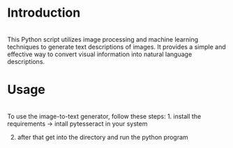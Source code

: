 
<h1>Introduction</h1>

<br>This Python script utilizes image processing and machine learning techniques to generate text descriptions of images. It provides a simple and effective way to convert visual information into natural language descriptions.</br>

<h1>Usage</h1>
<br> To use the image-to-text generator, follow these steps:
1. install the requirements 
  -> intall pytesseract in your system 

2. after that get into the directory and run the python program
   </br>



